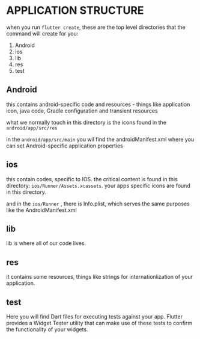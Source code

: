 # APPLICATION STRUCTURE

when you run `flutter create`, these are the top level directories that the command will create for you:

1. Android
2. ios
3. lib
4. res
5. test

## Android

this contains android-specific code and resources - things like application icon, java code, Gradle configuration and transient resources

what we normally touch in this directory is the icons found in the `android/app/src/res`

in the `android/app/src/main` you wil find the androidManifest.xml where you can set Android-specific application properties

## ios

this contain codes, specific to IOS. the critical content is found in this directory: `ios/Runner/Assets.xcassets`. your apps specific icons are found in this directory.

and in the `ios/Runner` , there is Info.plist, which serves the same purposes like the AndroidManifest.xml

## lib

lib is where all of our code lives. 

## res

it contains some resources, things like strings for internationlization of your application.

## test

Here you will find Dart files for executing tests against your app. Flutter provides a Widget Tester utility that can make use of these tests to confirm the functionality of your widgets.

